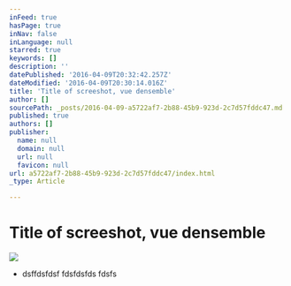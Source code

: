 ```yaml
---
inFeed: true
hasPage: true
inNav: false
inLanguage: null
starred: true
keywords: []
description: ''
datePublished: '2016-04-09T20:32:42.257Z'
dateModified: '2016-04-09T20:30:14.016Z'
title: 'Title of screeshot, vue densemble'
author: []
sourcePath: _posts/2016-04-09-a5722af7-2b88-45b9-923d-2c7d57fddc47.md
published: true
authors: []
publisher:
  name: null
  domain: null
  url: null
  favicon: null
url: a5722af7-2b88-45b9-923d-2c7d57fddc47/index.html
_type: Article

---
```

# Title of screeshot, vue densemble
![](https://the-grid-user-content.s3-us-west-2.amazonaws.com/cfb4d782-d996-4310-b0fd-38982f6b254b.jpg)

* dsffdsfdsf  fdsfdsfds  fdsfs